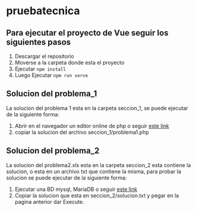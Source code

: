 # pruebatecnica

## Para ejecutar el proyecto de Vue seguir los siguientes pasos

1.  Descargar el repositorio
2.  Moverse a la carpeta donde esta el proyecto
3.  Ejecutar `npm install`
4.  Luego Ejecutar `npm run serve `

## Solucion del problema_1

La solucion del problema 1 esta en la carpeta seccion_1, se puede ejecutar de la siguiente forma:

1. Abrir en el navegador un editor online de php o seguir [este link](https://3v4l.org/#live)
2. copiar la solucion del archivo seccion_1/problema1.php

## Solucion del problema_2

La solucion del problema2.xls esta en la carpeta seccion_2 esta contiene la solucion, o esta en
un archivo txt que contiene la misma, para probar la solucion se puede ejecutar de la siguiente forma:

1. Ejecutar una BD mysql, MariaDB o seguir [este link](https://sqlfiddle.com/mariadb/online-compiler)
2. Copiar la solucion que esta en seccion_2/solucion.txt y pegar en la pagina anterior dar Execute.

